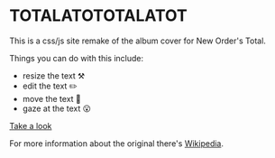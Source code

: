 # TOTALATOTOTALATOT

This is a css/js site remake of the album cover for New Order's Total.

Things you can do with this include:

- resize the text ⚒️
- edit the text ✏️
- move the text 💨
- gaze at the text 😮

[Take a look](https://atomcorp.github.io/total/)

For more information about the original there's [Wikipedia](https://en.wikipedia.org/wiki/Total:_From_Joy_Division_to_New_Order).
